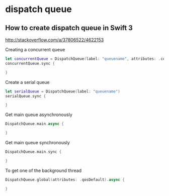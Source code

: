 # dispatch queue


## How to create dispatch queue in Swift 3

http://stackoverflow.com/a/37806522/4622153

Creating a concurrent queue
```Swift
let concurrentQueue = DispatchQueue(label: "queuename", attributes: .concurrent)
concurrentQueue.sync {

}
```  

Create a serial queue
```Swift
let serialQueue = DispatchQueue(label: "queuename")
serialQueue.sync {

}
```  

Get main queue asynchronously
```Swift
DispatchQueue.main.async {

}
```  

Get main queue synchronously
```Swift
DispatchQueue.main.sync {

}
```  

To get one of the background thread
```Swift
DispatchQueue.global(attributes: .qosDefault).async {

}
```  
